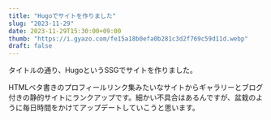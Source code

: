 ```yaml
---
title: "Hugoでサイトを作りました"
slug: "2023-11-29"
date: 2023-11-29T15:30:00+09:00
thumb: "https://i.gyazo.com/fe15a18b0efa0b281c3d2f769c59d11d.webp"
draft: false
---
```


タイトルの通り、HugoというSSGでサイトを作りました。

HTMLベタ書きのプロフィールリンク集みたいなサイトからギャラリーとブログ付きの静的サイトにランクアップです。細かい不具合はあるんですが、盆栽のように毎日時間をかけてアップデートしていこうと思います。

